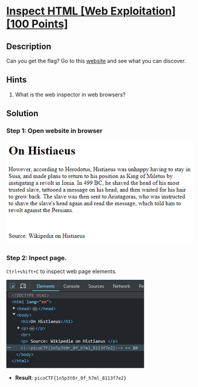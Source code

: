 # [Inspect HTML [Web Exploitation] [100 Points]](http://saturn.picoctf.net:55153/) #

## Description ##
Can you get the flag?
Go to this [website](https://play.picoctf.org/practice/challenge/275?category=1&originalEvent=70&page=1) and see what you can discover.

## Hints ##
1. What is the web inspector in web browsers?

## Solution ##

### Step 1: Open website in browser ###
![](images/webpage.png)

### Step 2: Inpect page. ###
`Ctrl+shift+C` to inspect web page elements.

![](images/webpage_inspect.png)

* **Result**: `picoCTF{1n5p3t0r_0f_h7ml_8113f7e2}`
